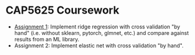 # CAP5625 Coursework  
  
* [Assignment 1](https://github.com/MichaelTeti/CAP5625/blob/main/CAP5625_Assignment1_RidgeRegression.ipynb): Implement ridge regression with cross validation "by hand" (i.e. without sklearn, pytorch, glmnet, etc.) and compare against results from an ML library.  
* Assignment 2: Implement elastic net with cross validation "by hand". 
